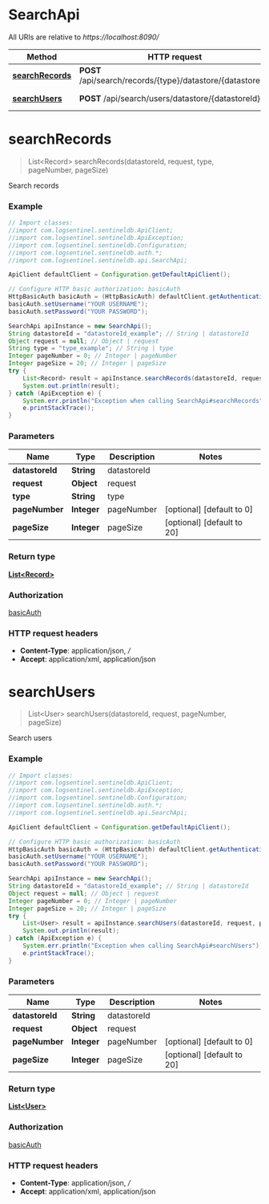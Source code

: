 # SearchApi

All URIs are relative to *https://localhost:8090/*

Method | HTTP request | Description
------------- | ------------- | -------------
[**searchRecords**](SearchApi.md#searchRecords) | **POST** /api/search/records/{type}/datastore/{datastoreId} | Search records
[**searchUsers**](SearchApi.md#searchUsers) | **POST** /api/search/users/datastore/{datastoreId} | Search users


<a name="searchRecords"></a>
# **searchRecords**
> List&lt;Record&gt; searchRecords(datastoreId, request, type, pageNumber, pageSize)

Search records

### Example
```java
// Import classes:
//import com.logsentinel.sentineldb.ApiClient;
//import com.logsentinel.sentineldb.ApiException;
//import com.logsentinel.sentineldb.Configuration;
//import com.logsentinel.sentineldb.auth.*;
//import com.logsentinel.sentineldb.api.SearchApi;

ApiClient defaultClient = Configuration.getDefaultApiClient();

// Configure HTTP basic authorization: basicAuth
HttpBasicAuth basicAuth = (HttpBasicAuth) defaultClient.getAuthentication("basicAuth");
basicAuth.setUsername("YOUR USERNAME");
basicAuth.setPassword("YOUR PASSWORD");

SearchApi apiInstance = new SearchApi();
String datastoreId = "datastoreId_example"; // String | datastoreId
Object request = null; // Object | request
String type = "type_example"; // String | type
Integer pageNumber = 0; // Integer | pageNumber
Integer pageSize = 20; // Integer | pageSize
try {
    List<Record> result = apiInstance.searchRecords(datastoreId, request, type, pageNumber, pageSize);
    System.out.println(result);
} catch (ApiException e) {
    System.err.println("Exception when calling SearchApi#searchRecords");
    e.printStackTrace();
}
```

### Parameters

Name | Type | Description  | Notes
------------- | ------------- | ------------- | -------------
 **datastoreId** | **String**| datastoreId |
 **request** | **Object**| request |
 **type** | **String**| type |
 **pageNumber** | **Integer**| pageNumber | [optional] [default to 0]
 **pageSize** | **Integer**| pageSize | [optional] [default to 20]

### Return type

[**List&lt;Record&gt;**](Record.md)

### Authorization

[basicAuth](../README.md#basicAuth)

### HTTP request headers

 - **Content-Type**: application/json, *_/_*
 - **Accept**: application/xml, application/json

<a name="searchUsers"></a>
# **searchUsers**
> List&lt;User&gt; searchUsers(datastoreId, request, pageNumber, pageSize)

Search users

### Example
```java
// Import classes:
//import com.logsentinel.sentineldb.ApiClient;
//import com.logsentinel.sentineldb.ApiException;
//import com.logsentinel.sentineldb.Configuration;
//import com.logsentinel.sentineldb.auth.*;
//import com.logsentinel.sentineldb.api.SearchApi;

ApiClient defaultClient = Configuration.getDefaultApiClient();

// Configure HTTP basic authorization: basicAuth
HttpBasicAuth basicAuth = (HttpBasicAuth) defaultClient.getAuthentication("basicAuth");
basicAuth.setUsername("YOUR USERNAME");
basicAuth.setPassword("YOUR PASSWORD");

SearchApi apiInstance = new SearchApi();
String datastoreId = "datastoreId_example"; // String | datastoreId
Object request = null; // Object | request
Integer pageNumber = 0; // Integer | pageNumber
Integer pageSize = 20; // Integer | pageSize
try {
    List<User> result = apiInstance.searchUsers(datastoreId, request, pageNumber, pageSize);
    System.out.println(result);
} catch (ApiException e) {
    System.err.println("Exception when calling SearchApi#searchUsers");
    e.printStackTrace();
}
```

### Parameters

Name | Type | Description  | Notes
------------- | ------------- | ------------- | -------------
 **datastoreId** | **String**| datastoreId |
 **request** | **Object**| request |
 **pageNumber** | **Integer**| pageNumber | [optional] [default to 0]
 **pageSize** | **Integer**| pageSize | [optional] [default to 20]

### Return type

[**List&lt;User&gt;**](User.md)

### Authorization

[basicAuth](../README.md#basicAuth)

### HTTP request headers

 - **Content-Type**: application/json, *_/_*
 - **Accept**: application/xml, application/json

